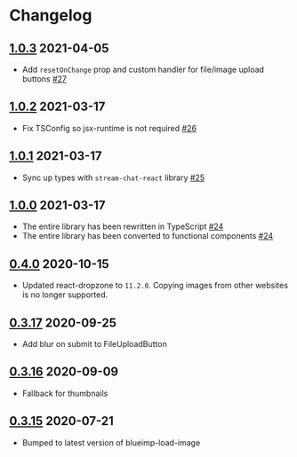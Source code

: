 # Changelog

## [1.0.3](https://github.com/GetStream/react-file-utils/releases/tag/v1.0.3) 2021-04-05

- Add `resetOnChange` prop and custom handler for file/image upload buttons [#27](https://github.com/GetStream/react-file-utils/pull/27)

## [1.0.2](https://github.com/GetStream/react-file-utils/releases/tag/v1.0.2) 2021-03-17

- Fix TSConfig so jsx-runtime is not required [#26](https://github.com/GetStream/react-file-utils/pull/26)

## [1.0.1](https://github.com/GetStream/react-file-utils/releases/tag/v1.0.1) 2021-03-17

- Sync up types with `stream-chat-react` library [#25](https://github.com/GetStream/react-file-utils/pull/25)

## [1.0.0](https://github.com/GetStream/react-file-utils/releases/tag/v1.0.0) 2021-03-17

- The entire library has been rewritten in TypeScript [#24](https://github.com/GetStream/react-file-utils/pull/24)
- The entire library has been converted to functional components [#24](https://github.com/GetStream/react-file-utils/pull/24)

## [0.4.0](https://github.com/GetStream/react-file-utils/releases/tag/v0.4.0) 2020-10-15

- Updated react-dropzone to `11.2.0`. Copying images from other websites is no longer supported.

## [0.3.17](https://github.com/GetStream/react-file-utils/releases/tag/v0.3.17) 2020-09-25

- Add blur on submit to FileUploadButton

## [0.3.16](https://github.com/GetStream/react-file-utils/releases/tag/v0.3.16) 2020-09-09

- Fallback for thumbnails

## [0.3.15](https://github.com/GetStream/react-file-utils/releases/tag/v0.3.15) 2020-07-21

- Bumped to latest version of blueimp-load-image 
